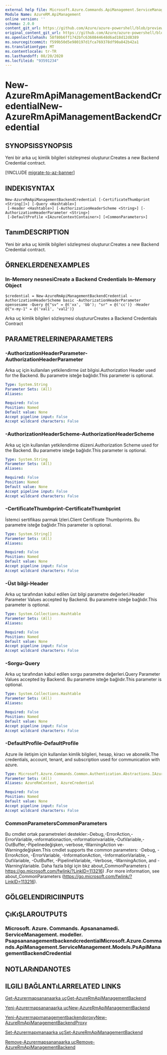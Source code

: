 ```yaml
---
external help file: Microsoft.Azure.Commands.ApiManagement.ServiceManagement.dll-Help.xml
Module Name: AzureRM.ApiManagement
online version: ''
schema: 2.0.0
content_git_url: https://github.com/Azure/azure-powershell/blob/preview/src/ResourceManager/ApiManagement/Commands.ApiManagement/help/New-AzureRmApiManagementBackendCredential.md
original_content_git_url: https://github.com/Azure/azure-powershell/blob/preview/src/ResourceManager/ApiManagement/Commands.ApiManagement/help/New-AzureRmApiManagementBackendCredential.md
ms.openlocfilehash: 58f80b6ff1742bfc6360844648d6ad18d12d8389
ms.sourcegitcommit: f599b50d5e980197d1fca769378df90a842b42a1
ms.translationtype: MT
ms.contentlocale: tr-TR
ms.lasthandoff: 08/20/2020
ms.locfileid: "93591234"
---
```

# <span data-ttu-id="deb5e-101">New-AzureRmApiManagementBackendCredential</span><span class="sxs-lookup"><span data-stu-id="deb5e-101">New-AzureRmApiManagementBackendCredential</span></span>

## <span data-ttu-id="deb5e-102">SYNOPSIS</span><span class="sxs-lookup"><span data-stu-id="deb5e-102">SYNOPSIS</span></span>
<span data-ttu-id="deb5e-103">Yeni bir arka uç kimlik bilgileri sözleşmesi oluşturur.</span><span class="sxs-lookup"><span data-stu-id="deb5e-103">Creates a new Backend Credential contract.</span></span>

[!INCLUDE [migrate-to-az-banner](../../includes/migrate-to-az-banner.md)]

## <span data-ttu-id="deb5e-104">INDEKI</span><span class="sxs-lookup"><span data-stu-id="deb5e-104">SYNTAX</span></span>

```
New-AzureRmApiManagementBackendCredential [-CertificateThumbprint <String[]>] [-Query <Hashtable>]
 [-Header <Hashtable>] [-AuthorizationHeaderScheme <String>] [-AuthorizationHeaderParameter <String>]
 [-DefaultProfile <IAzureContextContainer>] [<CommonParameters>]
```

## <span data-ttu-id="deb5e-105">Tanım</span><span class="sxs-lookup"><span data-stu-id="deb5e-105">DESCRIPTION</span></span>
<span data-ttu-id="deb5e-106">Yeni bir arka uç kimlik bilgileri sözleşmesi oluşturur.</span><span class="sxs-lookup"><span data-stu-id="deb5e-106">Creates a new Backend Credential contract.</span></span>

## <span data-ttu-id="deb5e-107">ÖRNEKLERDEN</span><span class="sxs-lookup"><span data-stu-id="deb5e-107">EXAMPLES</span></span>

### <span data-ttu-id="deb5e-108">In-Memory nesnesi</span><span class="sxs-lookup"><span data-stu-id="deb5e-108">Create a Backend Credentials In-Memory Object</span></span>
```
$credential = New-AzureRmApiManagementBackendCredential -AuthorizationHeaderScheme basic -AuthorizationHeaderParameter opensesame -Query @{"sv" = @('xx', 'bb'); "sr" = @('cc')} -Header @{"x-my-1" = @('val1', 'val2')}
```

<span data-ttu-id="deb5e-109">Arka uç kimlik bilgileri sözleşmesi oluşturur</span><span class="sxs-lookup"><span data-stu-id="deb5e-109">Creates a Backend Credentials Contract</span></span>

## <span data-ttu-id="deb5e-110">PARAMETRELERINE</span><span class="sxs-lookup"><span data-stu-id="deb5e-110">PARAMETERS</span></span>

### <span data-ttu-id="deb5e-111">-AuthorizationHeaderParameter</span><span class="sxs-lookup"><span data-stu-id="deb5e-111">-AuthorizationHeaderParameter</span></span>
<span data-ttu-id="deb5e-112">Arka uç için kullanılan yetkilendirme üst bilgisi.</span><span class="sxs-lookup"><span data-stu-id="deb5e-112">Authorization Header used for the Backend.</span></span>
<span data-ttu-id="deb5e-113">Bu parametre isteğe bağlıdır.</span><span class="sxs-lookup"><span data-stu-id="deb5e-113">This parameter is optional.</span></span>

```yaml
Type: System.String
Parameter Sets: (All)
Aliases: 

Required: False
Position: Named
Default value: None
Accept pipeline input: False
Accept wildcard characters: False
```

### <span data-ttu-id="deb5e-114">-AuthorizationHeaderScheme</span><span class="sxs-lookup"><span data-stu-id="deb5e-114">-AuthorizationHeaderScheme</span></span>
<span data-ttu-id="deb5e-115">Arka uç için kullanılan yetkilendirme düzeni.</span><span class="sxs-lookup"><span data-stu-id="deb5e-115">Authorization Scheme used for the Backend.</span></span>
<span data-ttu-id="deb5e-116">Bu parametre isteğe bağlıdır.</span><span class="sxs-lookup"><span data-stu-id="deb5e-116">This parameter is optional.</span></span>

```yaml
Type: System.String
Parameter Sets: (All)
Aliases: 

Required: False
Position: Named
Default value: None
Accept pipeline input: False
Accept wildcard characters: False
```

### <span data-ttu-id="deb5e-117">-CertificateThumbprint</span><span class="sxs-lookup"><span data-stu-id="deb5e-117">-CertificateThumbprint</span></span>
<span data-ttu-id="deb5e-118">İstemci sertifikası parmak Izleri.</span><span class="sxs-lookup"><span data-stu-id="deb5e-118">Client Certificate Thumbprints.</span></span>
<span data-ttu-id="deb5e-119">Bu parametre isteğe bağlıdır.</span><span class="sxs-lookup"><span data-stu-id="deb5e-119">This parameter is optional.</span></span>

```yaml
Type: System.String[]
Parameter Sets: (All)
Aliases: 

Required: False
Position: Named
Default value: None
Accept pipeline input: False
Accept wildcard characters: False
```

### <span data-ttu-id="deb5e-120">-Üst bilgi</span><span class="sxs-lookup"><span data-stu-id="deb5e-120">-Header</span></span>
<span data-ttu-id="deb5e-121">Arka uç tarafından kabul edilen üst bilgi parametre değerleri.</span><span class="sxs-lookup"><span data-stu-id="deb5e-121">Header Parameter Values accepted by Backend.</span></span>
<span data-ttu-id="deb5e-122">Bu parametre isteğe bağlıdır.</span><span class="sxs-lookup"><span data-stu-id="deb5e-122">This parameter is optional.</span></span>

```yaml
Type: System.Collections.Hashtable
Parameter Sets: (All)
Aliases: 

Required: False
Position: Named
Default value: None
Accept pipeline input: False
Accept wildcard characters: False
```

### <span data-ttu-id="deb5e-123">-Sorgu</span><span class="sxs-lookup"><span data-stu-id="deb5e-123">-Query</span></span>
<span data-ttu-id="deb5e-124">Arka uç tarafından kabul edilen sorgu parametre değerleri.</span><span class="sxs-lookup"><span data-stu-id="deb5e-124">Query Parameter Values accepted by Backend.</span></span>
<span data-ttu-id="deb5e-125">Bu parametre isteğe bağlıdır.</span><span class="sxs-lookup"><span data-stu-id="deb5e-125">This parameter is optional.</span></span>

```yaml
Type: System.Collections.Hashtable
Parameter Sets: (All)
Aliases: 

Required: False
Position: Named
Default value: None
Accept pipeline input: False
Accept wildcard characters: False
```

### <span data-ttu-id="deb5e-126">-DefaultProfile</span><span class="sxs-lookup"><span data-stu-id="deb5e-126">-DefaultProfile</span></span>
<span data-ttu-id="deb5e-127">Azure ile iletişim için kullanılan kimlik bilgileri, hesap, kiracı ve abonelik.</span><span class="sxs-lookup"><span data-stu-id="deb5e-127">The credentials, account, tenant, and subscription used for communication with azure.</span></span>

```yaml
Type: Microsoft.Azure.Commands.Common.Authentication.Abstractions.IAzureContextContainer
Parameter Sets: (All)
Aliases: AzureRmContext, AzureCredential

Required: False
Position: Named
Default value: None
Accept pipeline input: False
Accept wildcard characters: False
```

### <span data-ttu-id="deb5e-128">CommonParameters</span><span class="sxs-lookup"><span data-stu-id="deb5e-128">CommonParameters</span></span>
<span data-ttu-id="deb5e-129">Bu cmdlet ortak parametreleri destekler:-Debug,-ErrorAction,-ErrorVariable,-ınformationaction,-ınformationvariable,-OutVariable,-OutBuffer,-Pipelinedeğişken,-verbose,-WarningAction ve-Warningdeğişken.</span><span class="sxs-lookup"><span data-stu-id="deb5e-129">This cmdlet supports the common parameters: -Debug, -ErrorAction, -ErrorVariable, -InformationAction, -InformationVariable, -OutVariable, -OutBuffer, -PipelineVariable, -Verbose, -WarningAction, and -WarningVariable.</span></span> <span data-ttu-id="deb5e-130">Daha fazla bilgi için bkz about_CommonParameters ( https://go.microsoft.com/fwlink/?LinkID=113216) .</span><span class="sxs-lookup"><span data-stu-id="deb5e-130">For more information, see about_CommonParameters (https://go.microsoft.com/fwlink/?LinkID=113216).</span></span>

## <span data-ttu-id="deb5e-131">GÖLGELENDIRICI</span><span class="sxs-lookup"><span data-stu-id="deb5e-131">INPUTS</span></span>

## <span data-ttu-id="deb5e-132">ÇıKıŞLAR</span><span class="sxs-lookup"><span data-stu-id="deb5e-132">OUTPUTS</span></span>

### <span data-ttu-id="deb5e-133">Microsoft. Azure. Commands. Apsananamedi. ServiceManagement. modeller. Psapsananagementbackendcredential</span><span class="sxs-lookup"><span data-stu-id="deb5e-133">Microsoft.Azure.Commands.ApiManagement.ServiceManagement.Models.PsApiManagementBackendCredential</span></span>

## <span data-ttu-id="deb5e-134">NOTLARıNDA</span><span class="sxs-lookup"><span data-stu-id="deb5e-134">NOTES</span></span>

## <span data-ttu-id="deb5e-135">ILGILI BAĞLANTıLAR</span><span class="sxs-lookup"><span data-stu-id="deb5e-135">RELATED LINKS</span></span>

[<span data-ttu-id="deb5e-136">Get-Azurermapsananaarka uç</span><span class="sxs-lookup"><span data-stu-id="deb5e-136">Get-AzureRmApiManagementBackend</span></span>](./Get-AzureRmApiManagementBackend)

[<span data-ttu-id="deb5e-137">Yeni-Azurermapsananaarka uç</span><span class="sxs-lookup"><span data-stu-id="deb5e-137">New-AzureRmApiManagementBackend</span></span>](./New-AzureRmApiManagementBackend.md)

[<span data-ttu-id="deb5e-138">Yeni-Azurermapımanagementbackendproxy</span><span class="sxs-lookup"><span data-stu-id="deb5e-138">New-AzureRmApiManagementBackendProxy</span></span>](./New-AzureRmApiManagementBackendProxy.md)

[<span data-ttu-id="deb5e-139">Set-Azurermapımanaarka uç</span><span class="sxs-lookup"><span data-stu-id="deb5e-139">Set-AzureRmApiManagementBackend</span></span>](./Set-AzureRmApiManagementBackend.md)

[<span data-ttu-id="deb5e-140">Remove-Azurermapsananaarka uç</span><span class="sxs-lookup"><span data-stu-id="deb5e-140">Remove-AzureRmApiManagementBackend</span></span>](./Remove-AzureRmApiManagementBackend.md)
